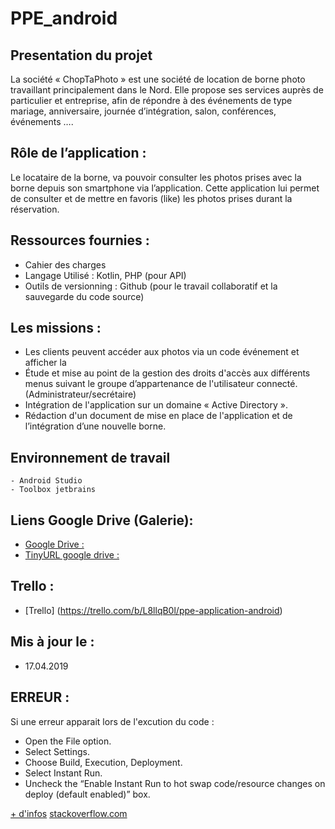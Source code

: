 # PPE_android 

## Presentation du projet

La société « ChopTaPhoto » est une société de location de borne photo travaillant principalement dans le Nord. Elle propose ses services auprès de particulier et entreprise, afin de répondre à des événements de type mariage, anniversaire, journée d’intégration, salon, conférences, événements …. 

## Rôle de l’application : 

Le locataire de la borne, va pouvoir consulter les photos prises avec la borne depuis son smartphone via l’application.
Cette application lui permet de consulter et de mettre en favoris (like) les photos prises durant la réservation.

## Ressources fournies :
 - Cahier des charges 
 - Langage Utilisé : Kotlin, PHP (pour API)
 - Outils de versionning : Github (pour le travail collaboratif et la sauvegarde du code source) 

## Les missions : 
- Les clients peuvent accéder aux photos via un code événement et afficher la  
- Étude et mise au point de la gestion des droits d'accès aux différents menus suivant le groupe d’appartenance de l'utilisateur connecté. (Administrateur/secrétaire) 
- Intégration de l'application sur un domaine « Active Directory ». 
- Rédaction d'un document de mise en place de l'application et de l’intégration d’une nouvelle borne.

## Environnement de travail

	- Android Studio 
	- Toolbox jetbrains

## Liens Google Drive (Galerie):
-	[Google Drive :](https://drive.google.com/drive/folders/1Uu5tUtfxF0Ty3Vu3jz7qFCBFxGE7928p)
-	[TinyURL google drive :](http://tinyurl.com/y6jxjqnk)

## Trello :

- [Trello] (https://trello.com/b/L8llqB0l/ppe-application-android)


## Mis à jour le : 
- 17.04.2019


## ERREUR : 
Si une erreur apparait lors de l'excution du code :
 
- Open the File option.
- Select Settings.
- Choose Build, Execution, Deployment.
- Select Instant Run.
- Uncheck the “Enable Instant Run to hot swap code/resource changes on deploy (default enabled)” box.

[+ d'infos](https://windowsreport.com/android-emulator-error-installing-apk/)
[stackoverflow.com](https://stackoverflow.com/questions/37015030/session-app-error-installing-apk)



